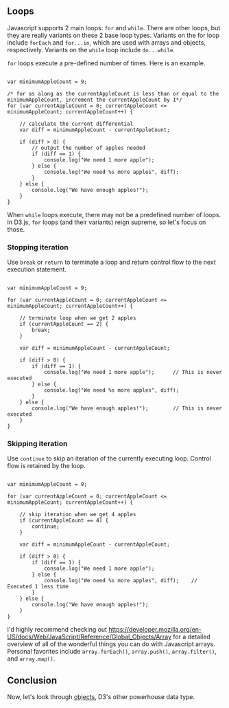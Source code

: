 ## Loops

Javascript supports 2 main loops: `for` and `while`. There are other loops, but they are really variants on these 2 base loop types. Variants on the for loop include `forEach` and `for...in`, which are used with arrays and objects, respectively. Variants on the `while` loop include `do...while`.

`for` loops execute a pre-defined number of times. Here is an example.

```{javascript}

var minimumAppleCount = 9;

/* for as along as the currentAppleCount is less than or equal to the minimumAppleCount, increment the currentAppleCount by 1*/
for (var currentAppleCount = 0; currentAppleCount <= minimumAppleCount; currentAppleCount++) {

    // calculate the current differential
    var diff = minimumAppleCount - currentAppleCount;

    if (diff > 0) {
        // output the number of apples needed
        if (diff == 1) {
            console.log("We need 1 more apple");    
        } else {
            console.log("We need %s more apples", diff);    
        }    
    } else {
        console.log("We have enough apples!");
    }
}

```
When `while` loops execute, there may not be a predefined number of loops. In D3.js, `for` loops (and their variants) reign supreme, so let's focus on those.

### Stopping iteration

Use `break` or `return` to terminate a loop and return control flow to the next execution statement.

```{javascript}

var minimumAppleCount = 9;

for (var currentAppleCount = 0; currentAppleCount <= minimumAppleCount; currentAppleCount++) {

    // terminate loop when we get 2 apples
    if (currentAppleCount == 2) {
        break;
    }

    var diff = minimumAppleCount - currentAppleCount;

    if (diff > 0) {
        if (diff == 1) {
            console.log("We need 1 more apple");      // This is never executed
        } else {
            console.log("We need %s more apples", diff);    
        }    
    } else {
        console.log("We have enough apples!");        // This is never executed
    }
}

```

### Skipping iteration

Use `continue` to skip an iteration of the currently executing loop. Control flow is retained by the loop.

```{javascript}

var minimumAppleCount = 9;

for (var currentAppleCount = 0; currentAppleCount <= minimumAppleCount; currentAppleCount++) {

    // skip iteration when we get 4 apples
    if (currentAppleCount == 4) {
        continue;
    }

    var diff = minimumAppleCount - currentAppleCount;

    if (diff > 0) {
        if (diff == 1) {
            console.log("We need 1 more apple");      
        } else {
            console.log("We need %s more apples", diff);    // Executed 1 less time
        }    
    } else {
        console.log("We have enough apples!");        
    }
}

```

I'd highly recommend checking out <https://developer.mozilla.org/en-US/docs/Web/JavaScript/Reference/Global_Objects/Array> for a detailed overview of all of the wonderful things you can do with Javascript arrays. Personal favorites include `array.forEach()`, `array.push()`, `array.filter()`, and `array.map()`.

## Conclusion

Now, let's look through [objects](06_objects/objects.md), D3's other powerhouse data type.